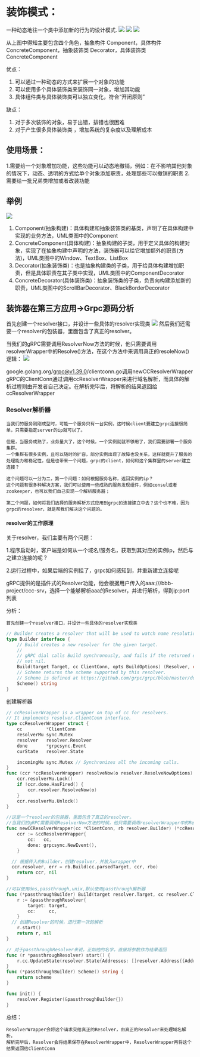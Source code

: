 # 装饰模式：
一种动态地往一个类中添加新的行为的设计模式.
![](img/process.png)
![](img/process2.png)
![](img/process3.png)

从上图中得知主要包含四个角色，抽象构件 Component，具体构件 ConcreteComponent，抽象装饰类 Decorator，具体装饰类 ConcreteComponent

优点：
1. 可以通过一种动态的方式来扩展一个对象的功能
2. 可以使用多个具体装饰类来装饰同一对象，增加其功能
3. 具体组件类与具体装饰类可以独立变化，符合“开闭原则”

缺点：
1. 对于多次装饰的对象，易于出错，排错也很困难
2. 对于产生很多具体装饰类 ，增加系统的复杂度以及理解成本

## 使用场景：
1.需要给一个对象增加功能，这些功能可以动态地撤销，例如：在不影响其他对象的情况下，动态、透明的方式给单个对象添加职责，处理那些可以撤销的职责
2.需要给一批兄弟类增加或者改装功能

## 举例
![](img/example.png)

1. Component(抽象构建)：具体构建和抽象装饰类的基类，声明了在具体构建中实现的业务方法，UML类图中的Component
2. ConcreteComponent(具体构建)：抽象构建的子类，用于定义具体的构建对象，实现了在抽象构建中声明的方法，装饰器可以给它增加额外的职责(方法)，UML类图中的Window、TextBox、ListBox
3. Decorator(抽象装饰类)：也是抽象构建类的子类，用于给具体构建增加职责，但是具体职责在其子类中实现，UML类图中的ComponentDecorator
4. ConcreteDecorator(具体装饰类)：抽象装饰类的子类，负责向构建添加新的职责，UML类图中的ScrollBarDecorator、BlackBorderDecorator


## 装饰器在第三方应用->Grpc源码分析
首先创建一个resolver接口，并设计一些具体的resolver实现类
![](.decorate_images/resolver_interface.png)
然后我们还需要一个resolver的包装器，里面包含了真正的resolver。

当我们的gRPC需要调用ResolverNow方法的时候，他只需要调用resolverWrapper中的Resolve()方法，在这个方法中来调用真正的resoleNow()逻辑：
![](.decorate_images/resolver_wrapper.png)


google.golang.org/grpc@v1.39.0/clientconn.go调用newCCResolverWrapper
gRPC的ClientConn通过调用ccResolverWrapper来进行域名解析，而具体的解析过程则由开发者自己决定。在解析完毕后，将解析的结果返回给ccResolverWrapper

### Resolver解析器
    当我们的服务刚刚成型时，可能一个服务只有一台实例，这时候client要建立grpc连接很简单，只需要指定server的ip就可以了。

    但是，当服务成熟了，业务量大了，这个时候，一个实例就就不够用了，我们需要部署一个服务集群。
    一个集群有很多实例，且可以随时的扩容，部分实例出现了故障也没关系，这样就提升了服务的处理能力和稳定性，但是也带来一个问题，grpc的client，如何和这个集群里的server建立连接？

    这个问题可以一分为二，第一个问题：如何根据服务名称，返回实例的ip？
    这个问题有很多种解决方案，我们可以使用一些成熟的服务发现组件，例如consul或者zookeeper，也可以我们自己实现一个解析服务器；

    第二个问题，如何将我们选择的服务解析方式应用到grpc的连接建立中去？这个也不难，因为grpc的resolver，就是帮我们解决这个问题的。
#### resolver的工作原理
关于resolver，我们主要有两个问题：

1.程序启动时，客户端是如何从一个域名/服务名，获取到其对应的实例ip，然后与之建立连接的呢？

2.运行过程中，如果后端的实例挂了，grpc如何感知到，并重新建立连接呢


gRPC提供的是插件式的Resolver功能，他会根据用户传入的aaa:///bbb-project/ccc-srv，选择一个能够解析aaa的Resolver，并进行解析，得到ip:port列表

分析：

    首先创建一个resolver接口，并设计一些具体的resolver实现类
```go
// Builder creates a resolver that will be used to watch name resolution updates.
type Builder interface {
	// Build creates a new resolver for the given target.
	//
	// gRPC dial calls Build synchronously, and fails if the returned error is
	// not nil.
	Build(target Target, cc ClientConn, opts BuildOptions) (Resolver, error)
	// Scheme returns the scheme supported by this resolver.
	// Scheme is defined at https://github.com/grpc/grpc/blob/master/doc/naming.md.
	Scheme() string
}

```
创建解析器
```go
// ccResolverWrapper is a wrapper on top of cc for resolvers.
// It implements resolver.ClientConn interface.
type ccResolverWrapper struct {
    cc         *ClientConn
    resolverMu sync.Mutex
    resolver   resolver.Resolver
    done       *grpcsync.Event
    curState   resolver.State

    incomingMu sync.Mutex // Synchronizes all the incoming calls.
}
func (ccr *ccResolverWrapper) resolveNow(o resolver.ResolveNowOptions) {
    ccr.resolverMu.Lock()
    if !ccr.done.HasFired() {
        ccr.resolver.ResolveNow(o)
    }
    ccr.resolverMu.Unlock()
}

//这是一个resolver的包装器，里面包含了真正的resolver。
//当我们的gRPC需要调用ResolverNow方法的时候，他只需要调用resolverWrapper中的Resolve()方法，在这个方法中来调用真正的resoleNow()逻辑
func newCCResolverWrapper(cc *ClientConn, rb resolver.Builder) (*ccResolverWrapper, error) {
    ccr := &ccResolverWrapper{
        cc:   cc,
        done: grpcsync.NewEvent(),
    }

  // 根据传入的Builder，创建resolver，并放入wrapper中
  ccr.resolver, err = rb.Build(cc.parsedTarget, ccr, rbo)
    return ccr, nil
}
```

```go
//可以使用dns,passthrough,unix,默认使用passthrough解析器
func (*passthroughBuilder) Build(target resolver.Target, cc resolver.ClientConn, opts resolver.BuildOptions) (resolver.Resolver, error) {
    r := &passthroughResolver{
        target: target,
        cc:     cc,
    }
  // 创建Resolver的时候，进行第一次的解析
    r.start()
    return r, nil
}

// 对于passthroughResolver来说，正如他的名字，直接将参数作为结果返回
func (r *passthroughResolver) start() {
    r.cc.UpdateState(resolver.State{Addresses: []resolver.Address{{Addr: r.target.Endpoint}}})
}
func (*passthroughBuilder) Scheme() string {
    return scheme
}

func init() {
    resolver.Register(&passthroughBuilder{})
}
```

总结：

    ResolverWrapper会将这个请求交给真正的Resolver，由真正的Resolver来处理域名解析。
    解析完毕后，Resolver会将结果保存在ResolverWrapper中，ResolverWrapper再将这个结果返回给ClientConn


